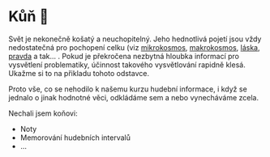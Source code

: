 # Kůň &#128014;

Svět je nekonečně košatý a neuchopitelný. Jeho hednotlivá pojetí jsou vždy nedostatečná pro pochopení celku \(viz [mikrokosmos](https://cs.wikipedia.org/wiki/Mikrokosmos), [makrokosmos](https://de.wikipedia.org/wiki/Makrokosmos), [láska](https://cs.wikipedia.org/wiki/Láska), [pravda](https://cs.wikipedia.org/wiki/Pravda) a tak... . Pokud je překročena nezbytná hloubka informací pro vysvětlení problematiky, účinnost takového vysvětlování rapidně klesá. Ukažme si to na přikladu tohoto odstavce.

Proto vše, co se nehodilo k našemu kurzu hudební informace, i když se jednalo o jinak hodnotné věci, odkládáme sem a nebo vynecháváme zcela.

Nechali jsem koňovi:

* Noty
* Memorování hudebních intervalů
* ...


